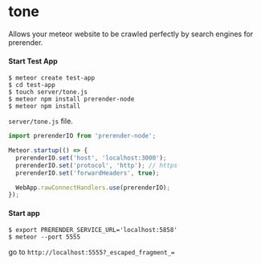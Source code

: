 # tone
Allows your meteor website to be crawled perfectly by search engines for prerender.


#### Start Test App
```
$ meteor create test-app
$ cd test-app
$ touch server/tone.js
$ meteor npm install prerender-node
$ meteor npm install
```

`server/tone.js` file.

``` js
import prerenderIO from 'prerender-node';

Meteor.startup(() => {
  prerenderIO.set('host', 'localhost:3000');
  prerenderIO.set('protocol', 'http'); // https 
  prerenderIO.set('forwardHeaders', true);

  WebApp.rawConnectHandlers.use(prerenderIO);
});
```

#### Start app
```
$ export PRERENDER_SERVICE_URL='localhost:5858'
$ meteor --port 5555
```

go to `http://localhost:5555?_escaped_fragment_=`
